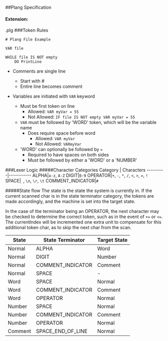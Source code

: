 ##Plang Specification
#### Extension: 
.plg
###Token Rules

```
# Plang File Example

VAR file

WHILE file IS NOT empty
    DO PrintLine
```

 - Comments are single line
    - Start with #
    - Entire line becomes comment
    
 - Variables are initiated with `VAR` keyword
    - Must be first token on line
        - Allowed: `VAR myVar = 55`
        - Not Allowed: `IF file IS NOT empty VAR myVar = 55`
    - `VAR` must be followed by 'WORD' token, which will be the variable name
        - Does require space before word
            - Allowed: `VAR myVar`
            - Not Allowed: `VARmyVar`
    - 'WORD' can optionally be followed by `=`
        - Required to have spaces on both sides
        - Must be followed by either a 'WORD' or a 'NUMBER'
        
    
###Lexer Logic
#####Character Categories
Category | Characters
---------|-----------
ALPHA|`a-z`, `A-Z`
DIGIT|`0-9`
OPERATOR|`+`, `-`, `*`, `/`, `<`, `>`, `=`, `!`
SPACE|` `, `\n`, `\r`, `\t`
COMMENT_INDICATOR|`#` 

#####State flow
The state is the state the system is currently in. If the current scanned char is in the state terminator category, the tokens are made accordingly, and the machine is set into the target state.

In the case of the terminator being an OPERATOR, the next character may be checked to determine the correct token, such as in the event of `+=` or `<=`. 
The currentIndex will be incremented one extra unit to compensate for this additional token char, as to skip the next char from the scan.

State | State Terminator | Target State
----|-----|-----
Normal|ALPHA|Word
Normal|DIGIT|Number
Normal|COMMENT_INDICATOR|Comment
Normal|SPACE|-
Word|SPACE|Normal
Word|COMMENT_INDICATOR|Comment
Word|OPERATOR|Normal
Number|SPACE|Normal
Number|COMMENT_INDICATOR|Comment
Number|OPERATOR|Normal
Comment|SPACE_END_OF_LINE|Normal